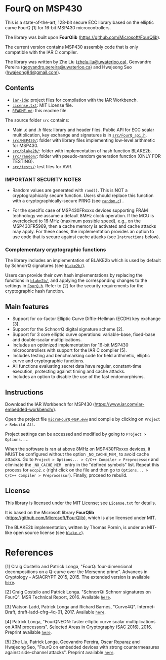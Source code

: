 # FourQ on MSP430

This is a state-of-the-art, 128-bit secure ECC library based on the elliptic curve FourQ [1] for 16-bit MSP430 microcontrollers.

The library was built upon **FourQlib** (https://github.com/Microsoft/FourQlib). 

The current version contains MSP430 assembly code that is only compatible with the IAR C compiler.

The library was written by Zhe Liu (zhelu.liu@uwaterloo.ca), Geovandro Pereira (geovandro.pereira@uwaterloo.ca) and 
Hwajeong Seo (hwajeong84@gmail.com).
 
## Contents

* [`iar-ide`](iar-ide/): project files for compilation with the IAR Workbench.
* [`License.txt`](License.txt): MIT License file.
* [`README.md`](README.md): this readme file.

The source folder `src` contains:
* Main .c and .h files: library and header files. Public API for ECC scalar multiplication, key exchange and signatures 
is in [`src/FourQ_api.h`](src/FourQ_api.h).        
* [`src/MSP430/`](src/MSP430/): folder with library files implementing low-level arithmetic for MSP430.
* [`src/blake2b/`](src/blake2b/): folder with implementation of hash function BLAKE2b.
* [`src/random/`](src/random/): folder with pseudo-random generation function (ONLY FOR TESTING).
* [`src/tests/`](src/tests/): test files for AVR.

### IMPORTANT SECURITY NOTES

* Random values are generated with `rand()`. This is NOT a cryptographically secure function.
Users should replace this function with a cryptographically-secure PRNG (see [`random.c`](src/random/random.c)) .

* For the specific case of MSP430FRxxxx devices supporting FRAM technology we assume a default 8MHz clock operation. If the MCU is overclocked to 16 MHz (maximum possible speed), e.g., on the MSP430FR5969, then a cache memory is activated and cache attacks may apply. For these cases, the implementation provides an option to use code that is secure against cache attacks (see `Instructions` below).

### Complementary cryptographic functions

The library includes an implementation of BLAKE2b which is used by default by SchnorrQ signatures (see [`blake2b/`](src/blake2b/)).

Users can provide their own hash implementations by replacing the functions in [`blake2b/`](src/blake2b/), and applying the corresponding changes to the settings in [`FourQ.h`](src/FourQ.h). 
Refer to [2] for the security requirements for the cryptographic hash function.

## Main features
   
* Support for co-factor Elliptic Curve Diffie-Hellman (ECDH) key exchange [3].
* Support for the SchnorrQ digital signature scheme [2]. 
* Support for 3 core elliptic curve operations: variable-base, fixed-base and double-scalar multiplications.
* Includes an optimized implementation for 16-bit MSP430 microcontrollers with support for the IAR C compiler [5].
* Includes testing and benchmarking code for field arithmetic, elliptic curve and cryptographic functions. 
* All functions evaluating secret data have regular, constant-time execution, protecting against timing and cache attacks.
* Includes an option to disable the use of the fast endomorphisms.

## Instructions

Download the IAR Workbench for MSP430 (https://www.iar.com/iar-embedded-workbench/).

Open the project file [`microFourQ-MSP.eww`](iar-ide/microFourQ-MSP.eww) and compile by clicking on `Project > Rebuild All`.

Project settings can be accessed and modified by going to `Project > Options...`. 

When the software is ran at above 8MHz on MSP430FRxxxx devices, it MUST be configured without the option `_NO_CACHE_MEM_` to avoid
cache attacks. Go to `Project > Options... > C/C++ Compiler > Preprocessor` and eliminate the `_NO_CACHE_MEM_` entry in the 
"defined symbols" list. 
Repeat this process for `eccp2.c` (right click on the file and then go to `Options... > C/C++ Compiler > Preprocessor`).
Finally, proceed to rebuild.

## License
   
This library is licensed under the MIT License; see [`License.txt`](License.txt) for details.

It is based on the Microsoft library **FourQlib** (https://github.com/Microsoft/FourQlib), which is also licensed under MIT.

The BLAKE2b implementation, written by Thomas Pornin, is under an MIT-like open source license (see [`blake.c`](src/blake2b/blake.c)).
 
# References

[1]   Craig Costello and Patrick Longa, "FourQ: four-dimensional decompositions on a Q-curve over the Mersenne prime". Advances in Cryptology - ASIACRYPT 2015, 2015. 
The extended version is available [`here`](http://eprint.iacr.org/2015/565).

[2]   Craig Costello and Patrick Longa. "SchnorrQ: Schnorr signatures on FourQ". MSR Technical Report, 2016. 
Available [`here`](https://www.microsoft.com/en-us/research/wp-content/uploads/2016/07/SchnorrQ.pdf).

[3]   Watson Ladd, Patrick Longa and Richard Barnes, "Curve4Q". Internet-Draft, draft-ladd-cfrg-4q-01, 2017.
Available [`here`](https://www.ietf.org/id/draft-ladd-cfrg-4q-01.txt).

[4]   Patrick Longa, "FourQNEON: faster elliptic curve scalar multiplications on ARM processors". Selected Areas in Cryptography (SAC 2016), 2016.
Preprint available [`here`](http://eprint.iacr.org/2016/645).

[5]   Zhe Liu, Patrick Longa, Geovandro Pereira, Oscar Reparaz and Hwajeong Seo, "FourQ on embedded devices with strong countermeasures against side-channel attacks".
Preprint available [`here`](http://eprint.iacr.org/2017/434).
